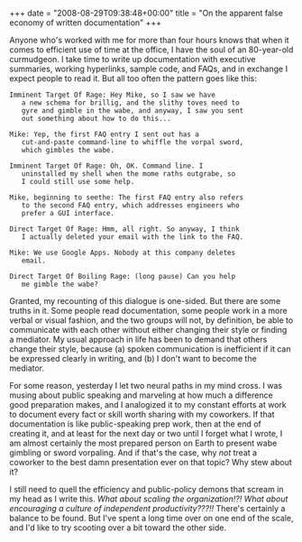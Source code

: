 +++
date = "2008-08-29T09:38:48+00:00"
title = "On the apparent false economy of written documentation"
+++



Anyone who's worked with me for more than four hours knows that when it comes
to efficient use of time at the office, I have the soul of an 80-year-old
curmudgeon. I take time to write up documentation with executive summaries,
working hyperlinks, sample code, and FAQs, and in exchange I expect people to
read it. But all too often the pattern goes like this:

    
    
    Imminent Target Of Rage: Hey Mike, so I saw we have
       a new schema for brillig, and the slithy toves need to
       gyre and gimble in the wabe, and anyway, I saw you sent
       out something about how to do this...
    
    Mike: Yep, the first FAQ entry I sent out has a
       cut-and-paste command-line to whiffle the vorpal sword,
       which gimbles the wabe.
    
    Imminent Target Of Rage: Oh, OK. Command line. I
       uninstalled my shell when the mome raths outgrabe, so
       I could still use some help.
    
    Mike, beginning to seethe: The first FAQ entry also refers
       to the second FAQ entry, which addresses engineers who
       prefer a GUI interface.
    
    Direct Target Of Rage: Hmm, all right. So anyway, I think
       I actually deleted your email with the link to the FAQ.
    
    Mike: We use Google Apps. Nobody at this company deletes
       email.
    
    Direct Target Of Boiling Rage: (long pause) Can you help
       me gimble the wabe?

Granted, my recounting of this dialogue is one-sided. But there are some
truths in it. Some people read documentation, some people work in a more
verbal or visual fashion, and the two groups will not, by definition, be able
to communicate with each other without either changing their style or finding
a mediator. My usual approach in life has been to demand that others change
their style, because (a) spoken communication is inefficient if it can be
expressed clearly in writing, and (b) I don't want to become the mediator.

For some reason, yesterday I let two neural paths in my mind cross. I was
musing about public speaking and marveling at how much a difference good
preparation makes, and I analogized it to my constant efforts at work to
document every fact or skill worth sharing with my coworkers. If that
documentation is like public-speaking prep work, then at the end of creating
it, and at least for the next day or two until I forget what I wrote, I am
almost certainly the most prepared person on Earth to present wabe gimbling or
sword vorpaling. And if that's the case, why _not_ treat a coworker to the
best damn presentation ever on that topic? Why stew about it?

I still need to quell the efficiency and public-policy demons that scream in
my head as I write this. _What about scaling the organization!?! What about
encouraging a culture of independent productivity???!!_ There's certainly a
balance to be found. But I've spent a long time over on one end of the scale,
and I'd like to try scooting over a bit toward the other side.

